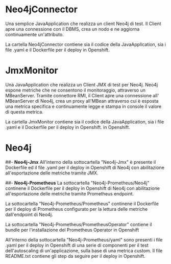 # Neo4jConnector

Una semplice JavaApplication che realizza un client Neo4j di test. 
Il Client apre una connessione con il DBMS, crea un nodo e ne aggiorna continuamente un'attributo.

La cartella Neo4jConnector contiene sia il codice della JavaApplication, sia i file .yaml e il Dockerfile per il deploy in Openshift.

# JmxMonitor

Una JavaApplication che realizza un Client JMX di test per Neo4j. 
Neo4j espone metriche che ne consentono il monitoraggio, attraverso un MBeanServer.
Tramite connettore RMI, il Client apre una connessione all' MBeanServer di Neo4j, 
crea un proxy all'MBean attraverso cui è esposta una metrica specifica e continuamente legge e stampa in console il valore di questa metrica.

La cartella JmxMonitor contiene sia il codice della JavaApplication, sia i file .yaml e il Dockerfile per il deploy in Openshift. in Openshift.

# Neo4j

##- __Neo4j-Jmx__
All'interno della sottocartella "Neo4j-Jmx" è presente il Dockerfile ed il file .yaml per il deploy in Openshift
di Neo4j con abilitazione all'esportazione delle metriche tramite JMX.

##- __Neo4j-Prometheus__
La sottocartella "Neo4j-Prometheus/Neo4j" continene il Dockerfile per il deploy in Openshift
di Neo4j con abilitazione all'esportazione delle metriche tramite Prometheus endpoint.

La sottocartella "Neo4j-Prometheus/Prometheus" continene il Dockerfile per il deploy di Prometheus 
configurato per la lettura delle metriche dall'endpoint di Neo4j.

La sottocartella "Neo4j-Prometheus/PrometheusOperator" contiene il bundle per l'installazione del
Prometheus Operator in Openshift

All'interno della sottocartella "Neo4j-Prometheus/yaml" sono presenti i file .yaml per il deploy in Openshift
di una serie di componenti per il test dell'autoscaling di un'applicazione, sulla base di una metrica custom.
Il file README.txt contiene gli step da seguire per il deploy in Openshift.


